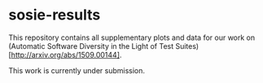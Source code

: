 # sosie-results
This repository contains all supplementary plots and data for our work on (Automatic Software Diversity in the Light of Test Suites)[http://arxiv.org/abs/1509.00144]. 

This work is currently under submission.
